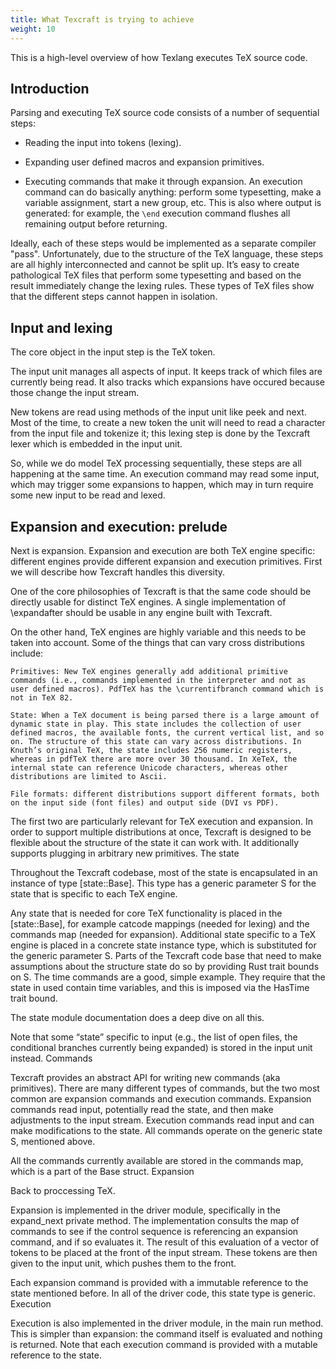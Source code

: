 ```yaml
---
title: What Texcraft is trying to achieve
weight: 10
---
```


This is a high-level overview of how Texlang executes TeX source code.

## Introduction

Parsing and executing TeX source code consists of a number of sequential steps:

-    Reading the input into tokens (lexing).

-    Expanding user defined macros and expansion primitives.

-    Executing commands that make it through expansion. 
     An execution command can do basically anything: 
      perform some typesetting, make a variable assignment, start a new group, etc.
    This is also where output is generated: for example, the `\end` execution command flushes all
    remaining output before returning.

Ideally, each of these steps would be implemented as a separate compiler "pass". 
Unfortunately, due to the structure of the TeX language, these steps are all highly interconnected and cannot be split up. It’s easy to create pathological TeX files that perform some typesetting and based on the result immediately change the lexing rules. These types of TeX files show that the different steps cannot happen in isolation.

## Input and lexing

The core object in the input step is the TeX token.

The input unit manages all aspects of input. It keeps track of which files are currently being read. It also tracks which expansions have occured because those change the input stream.

New tokens are read using methods of the input unit like peek and next. Most of the time, to create a new token the unit will need to read a character from the input file and tokenize it; this lexing step is done by the Texcraft lexer which is embedded in the input unit.

So, while we do model TeX processing sequentially, these steps are all happening at the same time. An execution command may read some input, which may trigger some expansions to happen, which may in turn require some new input to be read and lexed.

## Expansion and execution: prelude

Next is expansion. Expansion and execution are both TeX engine specific: different engines provide different expansion and execution primitives. First we will describe how Texcraft handles this diversity.

One of the core philosophies of Texcraft is that the same code should be directly usable for distinct TeX engines. A single implementation of \expandafter should be usable in any engine built with Texcraft.

On the other hand, TeX engines are highly variable and this needs to be taken into account. Some of the things that can vary cross distributions include:

    Primitives: New TeX engines generally add additional primitive commands (i.e., commands implemented in the interpreter and not as user defined macros). PdfTeX has the \currentifbranch command which is not in TeX 82.

    State: When a TeX document is being parsed there is a large amount of dynamic state in play. This state includes the collection of user defined macros, the available fonts, the current vertical list, and so on. The structure of this state can vary across distributions. In Knuth’s original TeX, the state includes 256 numeric registers, whereas in pdfTeX there are more over 30 thousand. In XeTeX, the internal state can reference Unicode characters, whereas other distributions are limited to Ascii.

    File formats: different distributions support different formats, both on the input side (font files) and output side (DVI vs PDF).

The first two are particularly relevant for TeX execution and expansion. In order to support multiple distributions at once, Texcraft is designed to be flexible about the structure of the state it can work with. It additionally supports plugging in arbitrary new primitives.
The state

Throughout the Texcraft codebase, most of the state is encapsulated in an instance of type [state::Base]. This type has a generic parameter S for the state that is specific to each TeX engine.

Any state that is needed for core TeX functionality is placed in the [state::Base], for example catcode mappings (needed for lexing) and the commands map (needed for expansion). Additional state specific to a TeX engine is placed in a concrete state instance type, which is substituted for the generic parameter S. Parts of the Texcraft code base that need to make assumptions about the structure state do so by providing Rust trait bounds on S. The time commands are a good, simple example. They require that the state in used contain time variables, and this is imposed via the HasTime trait bound.

The state module documentation does a deep dive on all this.

Note that some “state” specific to input (e.g., the list of open files, the conditional branches currently being expanded) is stored in the input unit instead.
Commands

Texcraft provides an abstract API for writing new commands (aka primitives). There are many different types of commands, but the two most common are expansion commands and execution commands. Expansion commands read input, potentially read the state, and then make adjustments to the input stream. Execution commands read input and can make modifications to the state. All commands operate on the generic state S, mentioned above.

All the commands currently available are stored in the commands map, which is a part of the Base struct.
Expansion

Back to proccessing TeX.

Expansion is implemented in the driver module, specifically in the expand_next private method. The implementation consults the map of commands to see if the control sequence is referencing an expansion command, and if so evaluates it. The result of this evaluation of a vector of tokens to be placed at the front of the input stream. These tokens are then given to the input unit, which pushes them to the front.

Each expansion command is provided with a immutable reference to the state mentioned before. In all of the driver code, this state type is generic.
Execution

Execution is also implemented in the driver module, in the main run method. This is simpler than expansion: the command itself is evaluated and nothing is returned. Note that each execution command is provided with a mutable reference to the state.
